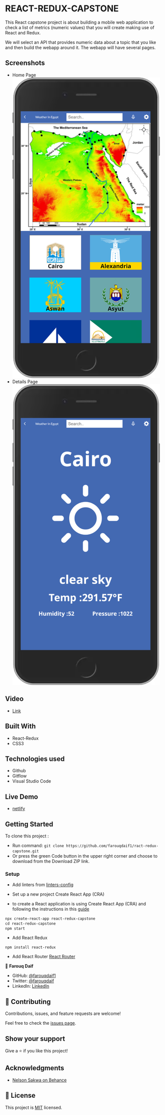 # REACT-REDUX-CAPSTONE

This React capstone project is about building a mobile web application to check a list of metrics (numeric values) that you will create making use of React and Redux.

We will select an API that provides numeric data about a topic that you like and then build the webapp around it. The webapp will have several pages.

## Screenshots

- Home Page
![screenshot](./app_screenshot.png)
- Details Page
![screenshot](./app_screenshot1.png)


## Video

- [Link](https://www.loom.com/share/e35726564e2a46a9a02dbc771e7f34d0)

## Built With

- React-Redux
- CSS3

## Technologies used

- Github
- Gitflow
- Visual Studio Code

## Live Demo

- [netlify](https://weather-in-egypt.netlify.app/)

## Getting Started

To clone this project :

- Run command: `git clone https://github.com/farouqdaif1/ract-redux-capstone.git`
- Or press the green Code button in the upper right corner and choose to download from the Download ZIP link.

### Setup

- Add linters from [linters-config](https://github.com/microverseinc/linters-config/tree/master/react-redux)
- Set up a new project Create React App (CRA)

- to create a React application is using Create React App (CRA) and following the instructions in this [guide](https://reactjs.org/docs/create-a-new-react-app.html#create-react-app)

```
npx create-react-app react-redux-capstone
cd react-redux-capstone
npm start
```

- Add React Redux

```
npm install react-redux
```

- Add React Router [React Router](https://v5.reactrouter.com/web/guides/quick-start)

👤 **Farouq Daif**

- GitHub: [@farouqdaif1](https://github.com/farouqdaif1)
- Twitter: [@farouqdaif](https://twitter.com/farouqdaif)
- LinkedIn: [LinkedIn](https://www.linkedin.com/in/farouqdaif/https://www.linkedin.com/in/farouqdaif/)

## 🤝 Contributing

Contributions, issues, and feature requests are welcome!

Feel free to check the [issues page](../../issues/).

## Show your support

Give a ⭐️ if you like this project!

## Acknowledgments

- [Nelson Sakwa on Behance](https://www.behance.net/sakwadesignstudio)

## 📝 License

This project is [MIT](./MIT.md) licensed.
